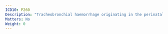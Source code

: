 ```yaml
---
ICD10: P260
Description: "Tracheobronchial haemorrhage originating in the perinatal period"
Matters: No
Weight: 0
---
```



